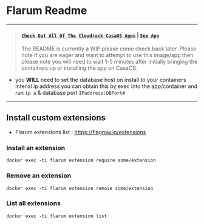 # Flarum Readme
---
> #### [`Check Out All Of The Cloudrack CasaOS Apps`](https://github.com/cloudrack-ca/Cloudrack-CasaOS-App-Repo/blob/main/Apps/README.md) | [`See App`](https://github.com/cloudrack-ca/Cloudrack-CasaOS-App-Repo/tree/main/Apps/Flarum)
> The README is currently a WIP please come check back later.
Please note if you are eager and want to attempt to use this image/app then please note you will need to wait 1-5 minutes after initially bringing the containers up or installing the app on CasaOS.
- you **WILL** need to set the database host on install to your containers intenal ip address you can obtain this by exec into the app/container and run `ip a` & database port `IPaddress:DBPort#` 
---
## Install custom extensions
- Flarum extensions list : https://flagrow.io/extensions
### Install an extension
```docker exec -ti flarum extension require some/extension```
### Remove an extension
```docker exec -ti flarum extension remove some/extension```
### List all extensions
```docker exec -ti flarum extension list```
